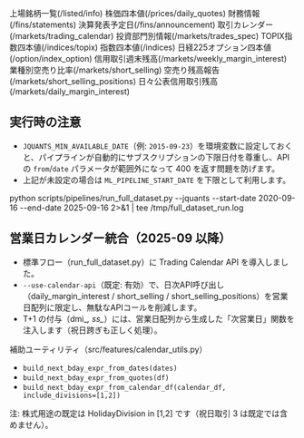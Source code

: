 上場銘柄一覧(/listed/info)
株価四本値(/prices/daily_quotes)
財務情報(/fins/statements)
決算発表予定日(/fins/announcement)
取引カレンダー(/markets/trading_calendar)
投資部門別情報(/markets/trades_spec)
TOPIX指数四本値(/indices/topix)
指数四本値(/indices)
日経225オプション四本値(/option/index_option)
信用取引週末残高(/markets/weekly_margin_interest)
業種別空売り比率(/markets/short_selling)
空売り残高報告(/markets/short_selling_positions)
日々公表信用取引残高(/markets/daily_margin_interest)

## 実行時の注意
- `JQUANTS_MIN_AVAILABLE_DATE`（例: `2015-09-23`）を環境変数に設定しておくと、パイプラインが自動的にサブスクリプションの下限日付を尊重し、API の `from`/`date` パラメータが範囲外になって 400 を返す問題を防げます。
- 上記が未設定の場合は `ML_PIPELINE_START_DATE` を下限として利用します。

python scripts/pipelines/run_full_dataset.py --jquants --start-date 2020-09-16 --end-date 2025-09-16 2>&1 | tee /tmp/full_dataset_run.log

## 営業日カレンダー統合（2025-09 以降）
- 標準フロー（run_full_dataset.py）に Trading Calendar API を導入しました。
- `--use-calendar-api`（既定: 有効）で、日次API呼び出し（daily_margin_interest / short_selling / short_selling_positions）を営業日配列に限定し、無駄なAPIコールを削減します。
- T+1 の付与（dmi_*, ss_*）には、営業日配列から生成した「次営業日」関数を注入します（祝日跨ぎも正しく処理）。

補助ユーティリティ（src/features/calendar_utils.py）
- `build_next_bday_expr_from_dates(dates)`
- `build_next_bday_expr_from_quotes(df)`
- `build_next_bday_expr_from_calendar_df(calendar_df, include_divisions=[1,2])`

注: 株式用途の既定は HolidayDivision in [1,2] です（祝日取引 3 は既定では含めません）。
